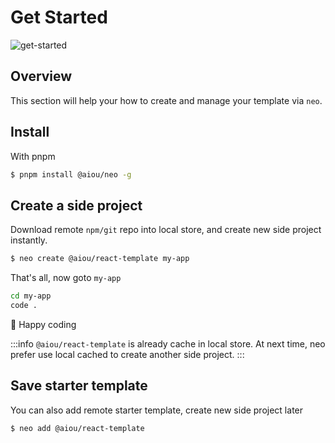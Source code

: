 # Get Started

![get-started](/assets/get-started.gif)

## Overview

This section will help your how to create and manage your template via `neo`.

## Install

With pnpm

```sh
$ pnpm install @aiou/neo -g
```

## Create a side project

Download remote `npm/git` repo into local store, and create new side project instantly.

```sh
$ neo create @aiou/react-template my-app
```

That's all, now goto `my-app`

```sh
cd my-app
code .
```

🎉 Happy coding 


:::info
`@aiou/react-template` is already cache in local store. At next time, neo prefer use local cached to create another side project.
:::

## Save starter template

You can also add remote starter template, create new side project later

```sh
$ neo add @aiou/react-template
```
